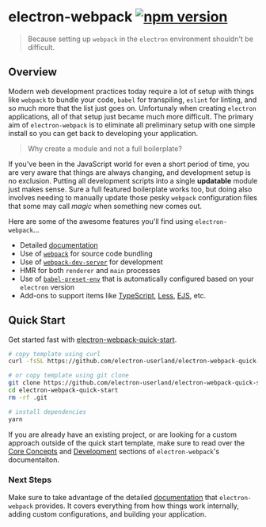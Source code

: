 # electron-webpack [![npm version](https://img.shields.io/npm/v/electron-webpack.svg)](https://npmjs.org/package/electron-webpack)

> Because setting up `webpack` in the `electron` environment shouldn't be difficult.

## Overview
Modern web development practices today require a lot of setup with things like `webpack` to bundle your code, `babel` for transpiling, `eslint` for linting, and so much more that the list just goes on. Unfortunaly when creating `electron` applications, all of that setup just became much more difficult. The primary aim of `electron-webpack` is to eliminate all preliminary setup with one simple install so you can get back to developing your application.

> Why create a module and not a full boilerplate?

If you've been in the JavaScript world for even a short period of time, you are very aware that things are always changing, and development setup is no exclusion. Putting all development scripts into a single **updatable** module just makes sense. Sure a full featured boilerplate works too, but doing also involves needing to manually update those pesky `webpack` configuration files that some may call *magic* when something new comes out.

Here are some of the awesome features you'll find using `electron-webpack`...

* Detailed [documentation](https://webpack.electron.build)
* Use of [`webpack`](https://webpack.js.org/) for source code bundling
* Use of [`webpack-dev-server`](https://github.com/webpack/webpack-dev-server) for development
* HMR for both `renderer` and `main` processes
* Use of [`babel-preset-env`](https://github.com/babel/babel-preset-env) that is automatically configured based on your `electron` version
* Add-ons to support items like [TypeScript](http://www.typescriptlang.org/), [Less](http://lesscss.org/), [EJS](http://www.embeddedjs.com/), etc.

## Quick Start
Get started fast with [electron-webpack-quick-start](repoLink).
```bash
# copy template using curl
curl -fsSL https://github.com/electron-userland/electron-webpack-quick-start/archive/master.tar.gz | tar -xz --strip-components 1

# or copy template using git clone
git clone https://github.com/electron-userland/electron-webpack-quick-start.git
cd electron-webpack-quick-start
rm -rf .git

# install dependencies
yarn
```

If you are already have an existing project, or are looking for a custom approach outside of the quick start template, make sure to read over the [Core Concepts]() and [Development]() sections of `electron-webpack`'s documentaiton.

### Next Steps
Make sure to take advantage of the detailed [documentation](https://webpack.electron.build) that `electron-webpack` provides. It covers everything from how things work internally, adding custom configurations, and building your application.
